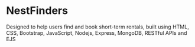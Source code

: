 # NestFinders
Designed to help users find and book short-term rentals, built using HTML, CSS, Bootstrap, JavaScript, Nodejs, Express, MongoDB, RESTful APIs and EJS
